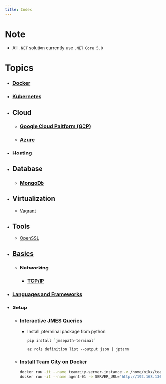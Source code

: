 ```yaml
---
title: Index
---
```


# Note
- All `.NET` solution currently use `.NET Core 5.0`

# Topics
- ### [Docker](docker)
- ### [Kubernetes](kubernetes)
- ## Cloud
	- ### [Google Cloud Paltform (GCP)](gcp)
    - ### [Azure](azure)
- ### [Hosting](hosting)
- ## Database
	- ### [MongoDb](mongodb)
- ## Virtualization
	- [Vagrant](vagrant)
- ## Tools
  - [OpenSSL](openssl)
- ## [Basics](basics)
	- ### Networking
		- ### [TCP/IP](basics/networking/TcpIp)
- ### [Languages and Frameworks](frameworks)	
- ### Setup
	- ### Interactive JMES Queries
		- Install jpterminal package from python
		  ```bash
		  pip install `jmsepath-terminal`
		  ```
		  ```azurecli
		  az role definition list --output json | jpterm
		  ```
	- ### Install Team City on Docker
		```bash
        docker run -it --name teamcity-server-instance -v /home/nikx/team-city/datadir:/data/teamcity_server/datadir -v /home/nikx/team-city/logs:/opt/teamcity/logs -p 9000:8111 jetbrains/teamcity-server
		docker run -it --name agent-01 -e SERVER_URL="http://192.168.136.129:9000/" -v /home/nikx/config:/data/teamcity_agent/conf jetbrains/teamcity-agent		
        ```
